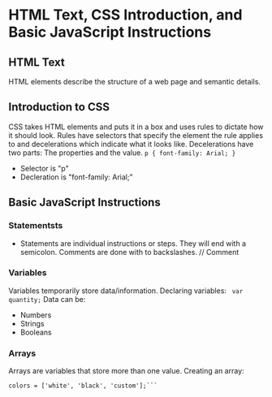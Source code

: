 # HTML Text, CSS Introduction, and Basic JavaScript Instructions
## HTML Text
HTML elements describe the structure of a web page and semantic details.
## Introduction to CSS
CSS takes HTML elements and puts it in a box and uses rules to dictate how it should look. Rules have selectors that specify the element the rule applies to and decelerations which indicate what it looks like. Decelerations have two parts: The properties and the value.
```p { font-family: Arial; }```
- Selector is "p"
- Decleration is "font-family: Arial;"
## Basic JavaScript Instructions

### Statementsts 
- Statements are individual instructions or steps. They will end with a semicolon.
Comments are done with to backslashes. // Comment

### Variables 
Variables temporarily store data/information.
Declaring variables:
``` var quantity;```
Data can be:
- Numbers
- Strings
- Booleans
### Arrays
Arrays are variables that store more than one value.
Creating an array:
```var colors;
colors = ['white', 'black', 'custom'];```


